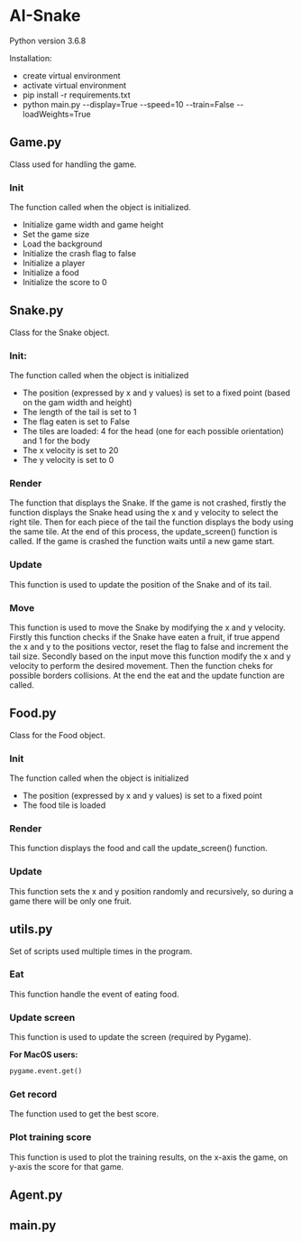 # AI-Snake
Python version 3.6.8

Installation:
- create virtual environment
- activate virtual environment
- pip install -r requirements.txt 
- python main.py --display=True --speed=10 --train=False --loadWeights=True

## Game.py
Class used for handling the game.

### Init
The function called when the object is initialized.
- Initialize game width and game height
- Set the game size
- Load the background
- Initialize the crash flag to false
- Initialize a player
- Initialize a food
- Initialize the score to 0

## Snake.py
Class for the Snake object. 

### Init:
The function called when the object is initialized

- The position (expressed by x and y values) is set to a fixed point (based on the gam width and height)
-  The length of the tail is set to 1
- The flag eaten is set to False
- The tiles are loaded: 4 for the head (one for each possible orientation) and 1 for the body
- The x velocity is set to 20
- The y velocity is set to 0

### Render
The function that displays the Snake. If the game is not crashed, firstly the function displays the Snake head using the x and y velocity to select the right tile. Then for each piece of the tail the function displays the body using the same tile. At the end of this process, the update_screen() function is called. If the game is crashed the function waits until a new game start.

### Update
This function is used to update the position of the Snake and of its tail.

### Move
This function is used to move the Snake by modifying the x and y velocity. Firstly this function checks if the Snake have eaten a fruit, if true append the x and y to the positions vector, reset the flag to false and increment the tail size. Secondly based on the input move this function modify the x and y velocity to perform the desired movement. Then the function cheks for possible borders collisions. At the end the eat and the update function are called.

## Food.py
Class for the Food object. 

### Init
The function called when the object is initialized

- The position (expressed by x and y values) is set to a fixed point 
- The food tile is loaded

### Render
This function displays the food and call the update_screen() function.

### Update
This function sets the x and y position randomly and recursively, so during a game there will be only one fruit.

## utils.py
Set of scripts used multiple times in the program.

### Eat
This function handle the event of eating food.

### Update screen
This function is used to update the screen (required by Pygame).

**For MacOS users:**

```python
pygame.event.get()
```

### Get record
The function used to get the best score.

### Plot training score
This function is used to plot the training results, on the x-axis the game, on y-axis the score for that game.

## Agent.py



## main.py
